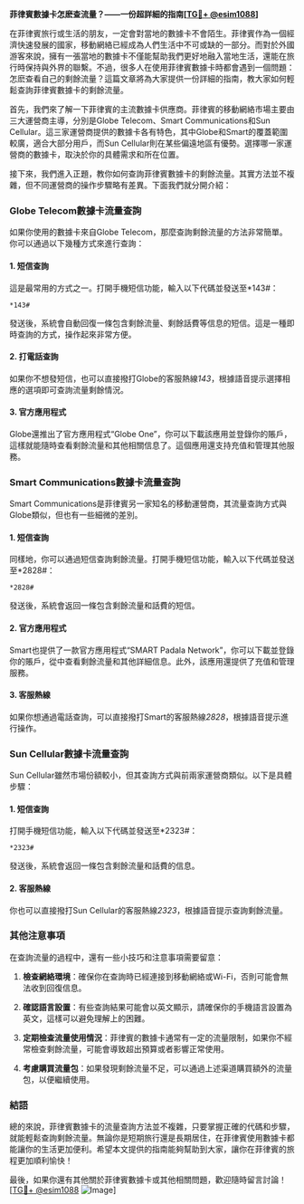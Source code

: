 **菲律賓數據卡怎麽查流量？——一份超詳細的指南[[TG💪+ @esim1088](https://t.me/s/esim1088)]**

在菲律賓旅行或生活的朋友，一定會對當地的數據卡不會陌生。菲律賓作為一個經濟快速發展的國家，移動網絡已經成為人們生活中不可或缺的一部分。而對於外國游客來說，擁有一張當地的數據卡不僅能幫助我們更好地融入當地生活，還能在旅行時保持與外界的聯繫。不過，很多人在使用菲律賓數據卡時都會遇到一個問題：怎麽查看自己的剩餘流量？這篇文章將為大家提供一份詳細的指南，教大家如何輕鬆查詢菲律賓數據卡的剩餘流量。

首先，我們來了解一下菲律賓的主流數據卡供應商。菲律賓的移動網絡市場主要由三大運營商主導，分別是Globe Telecom、Smart Communications和Sun Cellular。這三家運營商提供的數據卡各有特色，其中Globe和Smart的覆蓋範圍較廣，適合大部分用戶，而Sun Cellular則在某些偏遠地區有優勢。選擇哪一家運營商的數據卡，取決於你的具體需求和所在位置。

接下來，我們進入正題，教你如何查詢菲律賓數據卡的剩餘流量。其實方法並不複雜，但不同運營商的操作步驟略有差異。下面我們就分開介紹：

### **Globe Telecom數據卡流量查詢**
如果你使用的數據卡來自Globe Telecom，那麼查詢剩餘流量的方法非常簡單。你可以通過以下幾種方式來進行查詢：

#### **1. 短信查詢**
這是最常用的方式之一。打開手機短信功能，輸入以下代碼並發送至*143#：
```
*143#
```
發送後，系統會自動回復一條包含剩餘流量、剩餘話費等信息的短信。這是一種即時查詢的方式，操作起來非常方便。

#### **2. 打電話查詢**
如果你不想發短信，也可以直接撥打Globe的客服熱線*143*，根據語音提示選擇相應的選項即可查詢流量剩餘情況。

#### **3. 官方應用程式**
Globe還推出了官方應用程式“Globe One”，你可以下載該應用並登錄你的賬戶，這樣就能隨時查看剩餘流量和其他相關信息了。這個應用還支持充值和管理其他服務。

### **Smart Communications數據卡流量查詢**
Smart Communications是菲律賓另一家知名的移動運營商，其流量查詢方式與Globe類似，但也有一些細微的差別。

#### **1. 短信查詢**
同樣地，你可以通過短信查詢剩餘流量。打開手機短信功能，輸入以下代碼並發送至*2828#：
```
*2828#
```
發送後，系統會返回一條包含剩餘流量和話費的短信。

#### **2. 官方應用程式**
Smart也提供了一款官方應用程式“SMART Padala Network”，你可以下載並登錄你的賬戶，從中查看剩餘流量和其他詳細信息。此外，該應用還提供了充值和管理服務。

#### **3. 客服熱線**
如果你想通過電話查詢，可以直接撥打Smart的客服熱線*2828*，根據語音提示進行操作。

### **Sun Cellular數據卡流量查詢**
Sun Cellular雖然市場份額較小，但其查詢方式與前兩家運營商類似。以下是具體步驟：

#### **1. 短信查詢**
打開手機短信功能，輸入以下代碼並發送至*2323#：
```
*2323#
```
發送後，系統會返回一條包含剩餘流量和話費的信息。

#### **2. 客服熱線**
你也可以直接撥打Sun Cellular的客服熱線*2323*，根據語音提示查詢剩餘流量。

### **其他注意事項**
在查詢流量的過程中，還有一些小技巧和注意事項需要留意：

1. **檢查網絡環境**：確保你在查詢時已經連接到移動網絡或Wi-Fi，否則可能會無法收到回復信息。
   
2. **確認語言設置**：有些查詢結果可能會以英文顯示，請確保你的手機語言設置為英文，這樣可以避免理解上的困難。

3. **定期檢查流量使用情況**：菲律賓的數據卡通常有一定的流量限制，如果你不經常檢查剩餘流量，可能會導致超出預算或者影響正常使用。

4. **考慮購買流量包**：如果發現剩餘流量不足，可以通過上述渠道購買額外的流量包，以便繼續使用。

### **結語**
總的來說，菲律賓數據卡的流量查詢方法並不複雜，只要掌握正確的代碼和步驟，就能輕鬆查詢剩餘流量。無論你是短期旅行還是長期居住，在菲律賓使用數據卡都能讓你的生活更加便利。希望本文提供的指南能夠幫助到大家，讓你在菲律賓的旅程更加順利愉快！

最後，如果你還有其他關於菲律賓數據卡或其他相關問題，歡迎隨時留言討論！[[TG💪+ @esim1088](https://t.me/s/esim1088) ![Image](https://i.postimg.cc/4NQfJmqS/Snipaste-2025-05-13-00-14-12.png)]